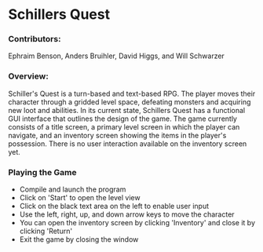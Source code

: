 # Schillers Quest
### Contributors:
Ephraim Benson, Anders Bruihler, David Higgs, and Will Schwarzer

### Overview:
Schiller's Quest is a turn-based and text-based RPG. The player moves their character through a gridded level space, defeating monsters and acquiring new loot and abilities. In its current state, Schillers Quest has a functional GUI interface that outlines the design of the game. The game currently consists of a title screen, a primary level screen in which the player can navigate, and an inventory screen showing the items in the player's possession. There is no user interaction available on the inventory screen yet.

### Playing the Game
* Compile and launch the program
* Click on 'Start' to open the level view
* Click on the black text area on the left to enable user input
* Use the left, right, up, and down arrow keys to move the character
* You can open the inventory screen by clicking 'Inventory' and close it by clicking 'Return'
* Exit the game by closing the window
